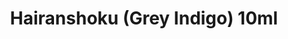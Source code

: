---
layout: product
title: "Hairanshoku (Grey Indigo) 10ml"
price: "330" 
desc: "Nitro 10mL"
img_path: "/assets/img/RC329.webp"
brand: "AK "
available: true
special_offer: false
new: false
soon: false
cat: "020000"
subcat: "020200"
subsubcat: "020201"
sifra: "RC329"
popular: false
spec: false
---